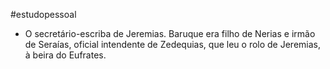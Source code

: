 #estudopessoal

- O secretário-escriba de Jeremias. Baruque era filho de Nerias e irmão de Seraías, oficial intendente de Zedequias, que leu o rolo de Jeremias, à beira do Eufrates.